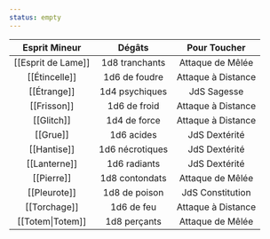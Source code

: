 ```yaml
---
status: empty
---
```

|                     Esprit Mineur                      |     Dégâts      |    Pour Toucher    |
| :----------------------------------------------------: | :-------------: | :----------------: |
|                   [[Esprit de Lame]]                   | 1d8 tranchants  |  Attaque de Mêlée  |
|                     [[Étincelle]]                      |  1d6 de foudre  | Attaque à Distance |
|                      [[Étrange]]                       | 1d4 psychiques  |    JdS Sagesse     |
|                      [[Frisson]]                       |  1d6 de froid   | Attaque à Distance |
|                       [[Glitch]]                       |  1d4 de force   | Attaque à Distance |
|                        [[Grue]]                        |   1d6 acides    |   JdS Dextérité    |
|                      [[Hantise]]                       | 1d6 nécrotiques |   JdS Dextérité    |
|                      [[Lanterne]]                      |  1d6 radiants   |   JdS Dextérité    |
|                       [[Pierre]]                       | 1d8 contondats  |  Attaque de Mêlée  |
|                      [[Pleurote]]                      |  1d8 de poison  |  JdS Constitution  |
|                      [[Torchage]]                      |   1d6 de feu    | Attaque à Distance |
| [[Totem\|Totem]] |  1d8 perçants   |  Attaque de Mêlée  |